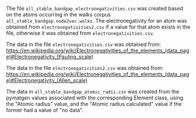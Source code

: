 
The file `all_stable_bandgap_electronegativities.csv` was created based on the atoms occurring in the walks corpus
`all_stable_bandgap.node2vec.walks`. The electronegativity for an atom was obtained from `electronegativities2.csv`
if a value for that atom exists in the file, otherwise it was obtained from `electronegativities.csv`.

The data in the file `electronegativities.csv` was obtained from: 
https://en.wikipedia.org/wiki/Electronegativities_of_the_elements_(data_page)#Electronegativity_(Pauling_scale)

The data in the file `electronegativities2.csv` was obtained from: 
https://en.wikipedia.org/wiki/Electronegativities_of_the_elements_(data_page)#Electronegativity_(Allen_scale)

The data in `all_stable_bandgap_atomic_radii.csv` was created from the pymatgen values associated with the 
corresponding Element class, using the "Atomic radius" value, and the "Atomic radius calculated" value if the former
had a value of "no data".
